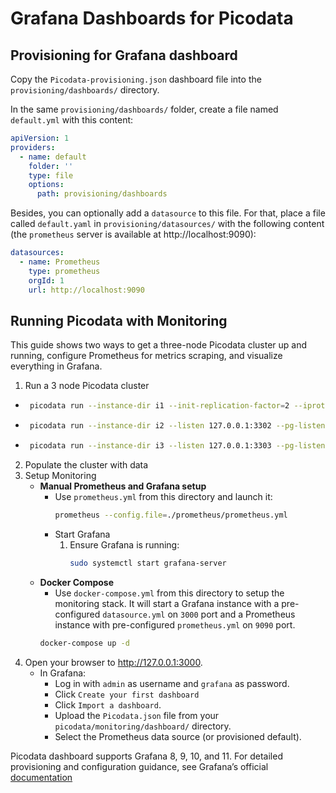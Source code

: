 # Grafana Dashboards for Picodata

## Provisioning for Grafana dashboard

Copy the `Picodata-provisioning.json` dashboard file into the `provisioning/dashboards/` directory.

In the same `provisioning/dashboards/` folder, create a file named `default.yml` with this content:

```yaml
apiVersion: 1
providers:
  - name: default
    folder: ''
    type: file
    options:
      path: provisioning/dashboards
```

Besides, you can optionally add a `datasource` to this file. For that, place a file called `default.yaml` in `provisioning/datasources/` with the following content (the `prometheus` server is available at http://localhost:9090):

```yaml
datasources:
  - name: Prometheus
    type: prometheus
    orgId: 1
    url: http://localhost:9090
```

## Running Picodata with Monitoring
This guide shows two ways to get a three-node Picodata cluster up and running, configure Prometheus for metrics scraping, and visualize everything in Grafana.

1. Run a 3 node Picodata cluster
  - ```bash
     picodata run --instance-dir i1 --init-replication-factor=2 --iproto-listen 127.0.0.1:3301 --pg-listen 127.0.0.1:5432 --http-listen 127.0.0.1:8081
     ```
  - ```bash
     picodata run --instance-dir i2 --listen 127.0.0.1:3302 --pg-listen 127.0.0.1:5434 --http-listen 127.0.0.1:8082 --peer 127.0.0.1:3301
    ```
  - ```bash
     picodata run --instance-dir i3 --listen 127.0.0.1:3303 --pg-listen 127.0.0.1:5435 --http-listen 127.0.0.1:8083 --peer 127.0.0.1:3301
    ```  
2. Populate the cluster with data
3. Setup Monitoring
   - **Manual Prometheus and Grafana setup**
      - Use `prometheus.yml` from this directory and launch it:
        ```bash
        prometheus --config.file=./prometheus/prometheus.yml
        ```
      - Start Grafana
        1. Ensure Grafana is running:
           ```bash
           sudo systemctl start grafana-server
           ```
   - **Docker Compose**
      - Use `docker-compose.yml` from this directory to setup the monitoring stack. It will start a Grafana instance with a pre-configured `datasource.yml` on `3000` port and a Prometheus instance with pre-configured `prometheus.yml` on `9090` port.
      ```bash
      docker-compose up -d
      ```
4. Open your browser to http://127.0.0.1:3000.
   - In Grafana:
      - Log in with `admin` as username and `grafana` as password.
      - Click `Create your first dashboard`
      - Click `Import a dashboard`.
      - Upload the `Picodata.json` file from your `picodata/monitoring/dashboard/` directory.
      - Select the Prometheus data source (or provisioned default).

Picodata dashboard supports Grafana 8, 9, 10, and 11. For detailed provisioning and configuration guidance, see Grafana’s official [documentation](https://grafana.com/docs/grafana/latest/administration/provisioning/)